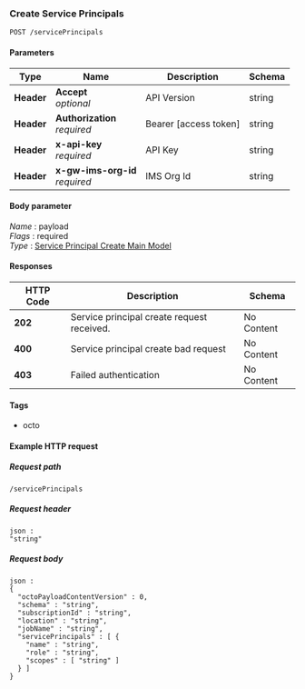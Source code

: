 
<a name="post_service_principals_modify"></a>
### Create Service Principals
```
POST /servicePrincipals
```


#### Parameters

|Type|Name|Description|Schema|
|---|---|---|---|
|**Header**|**Accept**  <br>*optional*|API Version|string|
|**Header**|**Authorization**  <br>*required*|Bearer [access token]|string|
|**Header**|**x-api-key**  <br>*required*|API Key|string|
|**Header**|**x-gw-ims-org-id**  <br>*required*|IMS Org Id|string|


#### Body parameter
*Name* : payload  
*Flags* : required  
*Type* : [Service Principal Create Main Model](../definitions/Service_Principal_Create_Main_Model.md#service-principal-create-main-model)


#### Responses

|HTTP Code|Description|Schema|
|---|---|---|
|**202**|Service principal create request received.|No Content|
|**400**|Service principal create bad request|No Content|
|**403**|Failed authentication|No Content|


#### Tags

* octo


#### Example HTTP request

##### Request path
```
/servicePrincipals
```


##### Request header
```
json :
"string"
```


##### Request body
```
json :
{
  "octoPayloadContentVersion" : 0,
  "schema" : "string",
  "subscriptionId" : "string",
  "location" : "string",
  "jobName" : "string",
  "servicePrincipals" : [ {
    "name" : "string",
    "role" : "string",
    "scopes" : [ "string" ]
  } ]
}
```




